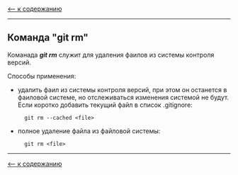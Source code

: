 [<-- к содержанию](./readme.md)

---

## Команда __"git rm"__
Команада ___git rm___ служит для удаления фаилов из системы контроля версий.

Способы применения:

* удалить фаил из системы контроля версий, при этом он останется в фаиловой системе, но отслеживаться изменения системой не будут. Если коротко добавить текущий файл в список .gitignore:

        git rm --cached <file>

* полное удаление файла из файловой системы:

        git rm <file>


---

[<-- к содержанию](./readme.md)